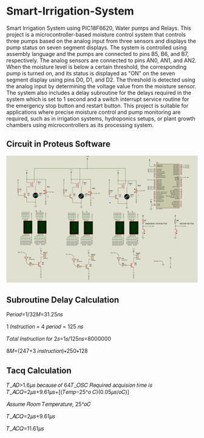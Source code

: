 # Smart-Irrigation-System
Smart Irrigation System using PIC18F6620, Water pumps and Relays. This project is a microcontroller-based moisture control system that controls three pumps based on the analog input from three sensors and displays the pump status on  seven segment displays. The system is controlled using assembly language and the pumps are connected to pins B5, B6, and B7, respectively. The analog sensors are connected to pins AN0, AN1, and AN2. When the moisture level is below a certain threshold, the corresponding pump is turned on, and its status is displayed as "ON" on the seven segment display using pins D0, D1, and D2. The threshold is detected using the analog input by determining the voltage value from the moisture sensor. The system also includes a delay subroutine for the delays required in the system which is set to 1 second and a switch interrupt service routine for the emergency stop button and restart button. This project is suitable for applications where precise moisture control and pump monitoring are required, such as in irrigation systems, hydroponics setups, or plant growth chambers using microcontrollers as its processing system.

## Circuit in Proteus Software
![Alt text](https://github.com/FlameCerberus/Smart-Irrigation-System/blob/main/CircuitInProteusSS.png)

## Subroutine Delay Calculation
P𝑒𝑟𝑖𝑜𝑑=1/32𝑀=31.25𝑛𝑠

1 𝐼𝑛𝑠𝑡𝑟𝑢𝑐𝑡𝑖𝑜𝑛 = 4 𝑝𝑒𝑟𝑖𝑜𝑑 = 125 𝑛𝑠

𝑇𝑜𝑡𝑎𝑙 𝐼𝑛𝑠𝑡𝑟𝑢𝑐𝑡𝑖𝑜𝑛 𝑓𝑜𝑟 2𝑠=1𝑠/125𝑛𝑠=8000000

8𝑀=(247+3 𝑖𝑛𝑠𝑡𝑟𝑢𝑐𝑡𝑖𝑜𝑛)∗250∗128

## Tacq Calculation
𝑇_𝐴𝐷>1.6𝜇𝑠 𝑏𝑒𝑐𝑎𝑢𝑠𝑒 𝑜𝑓 64𝑇_𝑂𝑆𝐶 𝑅𝑒𝑞𝑢𝑖𝑟𝑒𝑑 𝑎𝑐𝑞𝑢𝑖𝑠𝑖𝑜𝑛 𝑡𝑖𝑚𝑒 𝑖𝑠 𝑇_𝐴𝐶𝑄=2𝜇𝑠+9.61𝜇𝑠+[(𝑇𝑒𝑚𝑝−25^𝑜 𝐶)(0.05𝜇𝑠/𝑜𝐶)]

𝐴𝑠𝑠𝑢𝑚𝑒 𝑅𝑜𝑜𝑚 𝑇𝑒𝑚𝑝𝑒𝑟𝑎𝑡𝑢𝑟𝑒, 25^𝑜𝐶 

𝑇_𝐴𝐶𝑄=2𝜇𝑠+9.61𝜇𝑠

𝑇_𝐴𝐶𝑄=11.61𝜇𝑠

